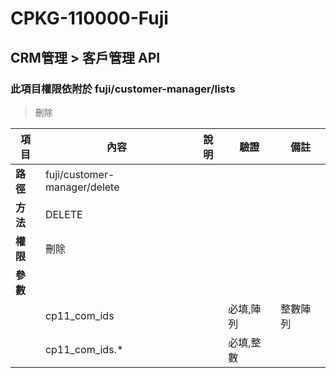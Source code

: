 # CPKG-110000-Fuji

## CRM管理 > 客戶管理 API

### 此項目權限依附於 fuji/customer-manager/lists

> 刪除

| 項目                      | 內容                       | 說明                |驗證                      |   備註         |
|---------------------------|----------------------------|----------------------|-----------------|----------------|
| <b>路徑</b>               | fuji/customer-manager/delete    |                        |                |                  |
| <b>方法</b>               | DELETE                        |                    |                    |                 |
| <b>權限</b>               | 刪除                       |                     |                   |                 |
| <b>參數</b>               |                            |                       |                 |                 |
|                          | cp11_com_ids             |             | 必填,陣列                 | 整數陣列               |
|                          | cp11_com_ids.*             |             | 必填,整數                  |                |

